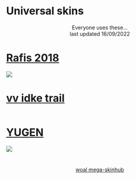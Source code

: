 # Universal skins
<p align="center">
  Everyone uses these...
  <br>
  last updated 16/09/2022
</p>

# [Rafis 2018](https://github.com/rudjx3/skins/raw/main/universal/Rafis%202018.osk)
[![](https://camo.githubusercontent.com/dba1121c2a976c6b3ef339ccad01dfcfacea7825f0f9a54c5b11909a64db82e6/68747470733a2f2f736b696e732e6f7375636b2e6e65742f75706c6f6164732f706f7374732f323031382d30392f313533373836363930355f666572626575772e6a7067)](https://github.com/rudjx3/skins/raw/main/universal/Rafis%202018.osk)

# [vv idke trail](https://github.com/rudjx3/skins/raw/main/universal/vv%20idke%20trail.osk)
[![]()](https://github.com/rudjx3/skins/raw/main/universal/vv%20idke%20trail.osk)

# [YUGEN](https://github.com/rudjx3/skins/raw/main/universal/YUGEN.osk)
[![](http://admin.osuskins.me//images/skins/637538212012057185.jpg)](https://github.com/rudjx3/skins/raw/main/universal/YUGEN.osk)

#

<p align="center">
<a href="README.md">woal mega-skinhub</a>
</p>
